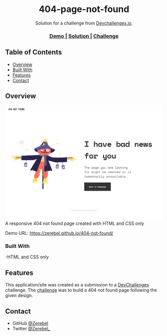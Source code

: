 <!-- Please update value in the {}  -->

<h1 align="center">404-page-not-found</h1>

<div align="center">
   Solution for a challenge from  <a href="http://devchallenges.io" target="_blank">Devchallenges.io</a>.
</div>

<div align="center">
  <h3>
    <a href="https://zerebel.github.io/404-not-found/">
      Demo
    </a>
    <span> | </span>
    <a href="https://devchallenges.io/solutions/mizoKVR4AHLCFMLF9cEr">
      Solution
    </a>
    <span> | </span>
    <a href="https://devchallenges.io/challenges/wBunSb7FPrIepJZAg0sY">
      Challenge
    </a>
  </h3>
</div>

<!-- TABLE OF CONTENTS -->

## Table of Contents

- [Overview](#overview)
- [Built With](#built-with)
- [Features](#features)
- [Contact](#contact)

<!-- OVERVIEW -->

## Overview

![screenshot](laptop.png)
A responsive 404 not found page created with HTML and CSS only

Demo URL: https://zerebel.github.io/404-not-found/

### Built With

<!-- This section should list any major frameworks that you built your project using. Here are a few examples.-->

-HTML and CSS only

## Features

<!-- List the features of your application or follow the template. Don't share the figma file here :) -->

This application/site was created as a submission to a [DevChallenges](https://devchallenges.io/challenges) challenge. The [challenge](https://devchallenges.io/challenges/wBunSb7FPrIepJZAg0sY) was to build a 404 not found page following the given design.

## Contact

- GitHub [@Zerebel](https://github.com/Zerebel)
- Twitter [@Zerebel_](https://twitter.com/zerebel_)
